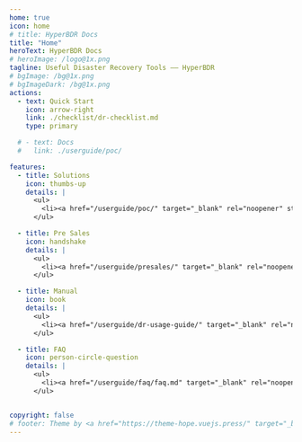 ```yaml
---
home: true
icon: home
# title: HyperBDR Docs
title: "Home"
heroText: HyperBDR Docs
# heroImage: /logo@1x.png
tagline: Useful Disaster Recovery Tools —— HyperBDR
# bgImage: /bg@1x.png
# bgImageDark: /bg@1x.png
actions:
  - text: Quick Start
    icon: arrow-right
    link: ./checklist/dr-checklist.md
    type: primary

  # - text: Docs
  #   link: ./userguide/poc/

features:
  - title: Solutions
    icon: thumbs-up
    details: |
      <ul>
        <li><a href="/userguide/poc/" target="_blank" rel="noopener" style="color: #8cccd5;">Huawei Cloud</a></li>
      </ul>

  - title: Pre Sales
    icon: handshake
    details: |
      <ul>
        <li><a href="/userguide/presales/" target="_blank" rel="noopener" style="color: #8cccd5;">HyperBDR Pre Sales</a></li>
      </ul>   

  - title: Manual
    icon: book
    details: |
      <ul>
        <li><a href="/userguide/dr-usage-guide/" target="_blank" rel="noopener" style="color: #8cccd5;">HyperBDR User Manual</a></li>
      </ul>

  - title: FAQ
    icon: person-circle-question
    details: |
      <ul>
        <li><a href="/userguide/faq/faq.md" target="_blank" rel="noopener" style="color: #8cccd5;">Frequently Asked Questions</a></li>
      </ul>


copyright: false
# footer: Theme by <a href="https://theme-hope.vuejs.press/" target="_blank">VuePress Theme Hope</a> | MIT Licensed, Copyright © 2019-present Mr.Hope
---
```


<!-- This is an example of a project homepage. You can place your main content here.

To use this layout, you need to set `home: true` in the page front matter.

For related descriptions of configuration items, please see [Project HomePage Layout Config](https://theme-hope.vuejs.press/guide/layout/home/). -->
